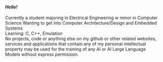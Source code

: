 #### *Hello!*
Currently a student majoring in Electrical Engineering w minor in Computer Science
Wanting to get into Computer Architecture/Design and Embedded Systems\
Learning: C, C++, Emulation
 \
No projects, code or anything else on my github or other related websites, services and applications that contain any of my personal intellectual property may be used for the training of any AI or AI Large Language Models without express permission.
